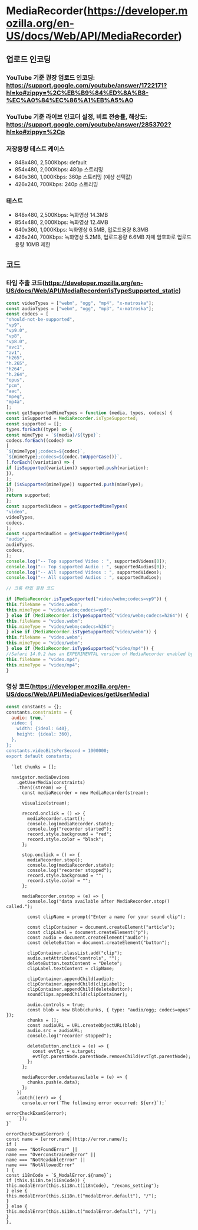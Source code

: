 # MediaRecorder(https://developer.mozilla.org/en-US/docs/Web/API/MediaRecorder)
## 업로드 인코딩
### YouTube 기준 권장 업로드 인코딩: https://support.google.com/youtube/answer/1722171?hl=ko#zippy=%2C%EB%B9%84%ED%8A%B8-%EC%A0%84%EC%86%A1%EB%A5%A0
### YouTube 기준 라이브 인코더 설정, 비트 전송률, 해상도: https://support.google.com/youtube/answer/2853702?hl=ko#zippy=%2Cp
### 저장용량 테스트 케이스
* 848x480, 2,500Kbps: default
* 854x480, 2,000Kbps: 480p 스트리밍
* 640x360, 1,000Kbps: 360p 스트리밍 (예상 선택값)
* 426x240, 700Kbps: 240p 스트리밍
### 테스트
* 848x480, 2,500Kbps: 녹화영상 14.3MB
* 854x480, 2,000Kbps: 녹화영상 12.4MB
* 640x360, 1,000Kbps: 녹화영상 6.5MB, 업로드용량 8.3MB
* 426x240, 700Kbps: 녹화영상 5.2MB, 업로드용량 6.6MB
자체 암호화로 업로드 용량 10MB 제한
## 코드
### 타입 추출 코드(https://developer.mozilla.org/en-US/docs/Web/API/MediaRecorder/isTypeSupported_static)
```javascript
const videoTypes = ["webm", "ogg", "mp4", "x-matroska"];
const audioTypes = ["webm", "ogg", "mp3", "x-matroska"];
const codecs = [
"should-not-be-supported",
"vp9",
"vp9.0",
"vp8",
"vp8.0",
"avc1",
"av1",
"h265",
"h.265",
"h264",
"h.264",
"opus",
"pcm",
"aac",
"mpeg",
"mp4a",
];
const getSupportedMimeTypes = function (media, types, codecs) {
const isSupported = MediaRecorder.isTypeSupported;
const supported = [];
types.forEach((type) => {
const mimeType = `${media}/${type}`;
codecs.forEach((codec) =>
[
`${mimeType};codecs=${codec}`,
`${mimeType};codecs=${codec.toUpperCase()}`,
].forEach((variation) => {
if (isSupported(variation)) supported.push(variation);
}),
);
if (isSupported(mimeType)) supported.push(mimeType);
});
return supported;
};
const supportedVideos = getSupportedMimeTypes(
"video",
videoTypes,
codecs,
);
const supportedAudios = getSupportedMimeTypes(
"audio",
audioTypes,
codecs,
);
console.log("-- Top supported Video : ", supportedVideos[0]);
console.log("-- Top supported Audio : ", supportedAudios[0]);
console.log("-- All supported Videos : ", supportedVideos);
console.log("-- All supported Audios : ", supportedAudios);

// 크롬 타입 결정 코드

if (MediaRecorder.isTypeSupported("video/webm;codecs=vp9")) {
this.fileName = "video.webm";
this.mimeType = "video/webm;codecs=vp9";
} else if (MediaRecorder.isTypeSupported("video/webm;codecs=h264")) {
this.fileName = "video.webm";
this.mimeType = "video/webm;codecs=h264";
} else if (MediaRecorder.isTypeSupported("video/webm")) {
this.fileName = "video.webm";
this.mimeType = "video/webm";
} else if (MediaRecorder.isTypeSupported("video/mp4")) {
//Safari 14.0.2 has an EXPERIMENTAL version of MediaRecorder enabled by default
this.fileName = "video.mp4";
this.mimeType = "video/mp4";
}
```
### 영상 코드(https://developer.mozilla.org/en-US/docs/Web/API/MediaDevices/getUserMedia)
```javascript
const constants = {};
constants.constraints = {
  audio: true,`
  video: {
    width: {ideal: 640},
    height: {ideal: 360},
  },
};
constants.videoBitsPerSecond = 1000000;
export default constants;
```
```
  `let chunks = [];

  navigator.mediaDevices
    .getUserMedia(constraints)
    .then((stream) => {
      const mediaRecorder = new MediaRecorder(stream);

      visualize(stream);

      record.onclick = () => {
        mediaRecorder.start();
        console.log(mediaRecorder.state);
        console.log("recorder started");
        record.style.background = "red";
        record.style.color = "black";
      };

      stop.onclick = () => {
        mediaRecorder.stop();
        console.log(mediaRecorder.state);
        console.log("recorder stopped");
        record.style.background = "";
        record.style.color = "";
      };

      mediaRecorder.onstop = (e) => {
        console.log("data available after MediaRecorder.stop() called.");

        const clipName = prompt("Enter a name for your sound clip");

        const clipContainer = document.createElement("article");
        const clipLabel = document.createElement("p");
        const audio = document.createElement("audio");
        const deleteButton = document.createElement("button");

        clipContainer.classList.add("clip");
        audio.setAttribute("controls", "");
        deleteButton.textContent = "Delete";
        clipLabel.textContent = clipName;

        clipContainer.appendChild(audio);
        clipContainer.appendChild(clipLabel);
        clipContainer.appendChild(deleteButton);
        soundClips.appendChild(clipContainer);

        audio.controls = true;
        const blob = new Blob(chunks, { type: "audio/ogg; codecs=opus" });
        chunks = [];
        const audioURL = URL.createObjectURL(blob);
        audio.src = audioURL;
        console.log("recorder stopped");

        deleteButton.onclick = (e) => {
          const evtTgt = e.target;
          evtTgt.parentNode.parentNode.removeChild(evtTgt.parentNode);
        };
      };

      mediaRecorder.ondataavailable = (e) => {
        chunks.push(e.data);
      };
    })
    .catch((err) => {
      console.error(`The following error occurred: ${err}`);`

errorCheckExamS(error);
    `});
}`

errorCheckExamS(error) {
const name = [error.name](http://error.name/);
if (
name === "NotFoundError" ||
name === "OverconstrainedError" ||
name === "NotReadableError" ||
name === "NotAllowedError"
) {
const i18nCode = `S_ModalError.${name}`;
if (this.$i18n.te(i18nCode)) {
this.modalError(this.$i18n.t(i18nCode), "/exams_setting");
} else {
this.modalError(this.$i18n.t("modalError.default"), "/");
}
} else {
this.modalError(this.$i18n.t("modalError.default"), "/");
}
},
```
